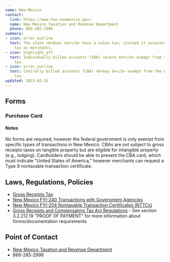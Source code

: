 ```yaml
---
name: New Mexico
contact:
  link: https://www.tax.newmexico.gov/
  name: New Mexico Taxation and Revenue Department
  phone: 866-285-2996
summary:
- icon: error_outline
  text: The state <b>does not</b> have a sales tax; instead it assesses a gross receipts
    tax on merchants.
- icon: highlight_off
  text: Individually billed accounts (IBA) <b>are not</b> exempt from the gross receipts
    tax.
- icon: error_outline
  text: Centrally billed accounts (CBA) <b>may be</b> exempt from the gross receipts
    tax.
updated: 2023-02-15
---
```


## Forms

### Purchase Card

#### Notes

No forms are required, however the federal government is only exempt from specific types of transactions in New Mexico. CBAs are not subject to gross receipts taxes on tangible property but are eligible for intangible property (e.g., lodging).  Cardholders should be able to present the CBA card, which must indicate “United States of America," however merchants can request a Type 9 nontaxable transaction certificate.

## Laws, Regulations, Policies

* [Gross Receipts Tax](https://www.tax.newmexico.gov/all-nm-taxes/2020/12/20/what-is-new-mexicos-sales-tax-rate/)
* [New Mexico FYI-240 Transactions with Government Agencies](https://www.tax.newmexico.gov/governments/governmental-gross-receipts-tax/)
* [New Mexico FYI-204 Nontaxable Transaction Certificates (NTTCs)](https://www.tax.newmexico.gov/businesses/non-taxable-transaction-certificates-nttc/)
* [Gross Receipts and Compensating Tax Act Regulations](https://www.tax.newmexico.gov/businesses/wp-content/uploads/sites/7/2020/11/FYI-230__Compensating-Tax_5-18.pdf) - See section 3.2.212.19 "PROOF OF PAYMENT" for more information about forms/documentation requirements

## Point of Contact
- [New Mexico Taxation and Revenue Department](https://www.tax.newmexico.gov/)
- 866-285-2996